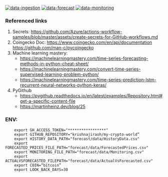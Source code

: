 [![data-ingestion](https://github.com/krishnajiraoh/my-crypto-world/actions/workflows/data-ingestion.yml/badge.svg)](https://github.com/krishnajiraoh/my-crypto-world/actions/workflows/data-ingestion.yml)
[![data-forecast](https://github.com/krishnajiraoh/my-crypto-world/actions/workflows/data-forecast.yml/badge.svg)](https://github.com/krishnajiraoh/my-crypto-world/actions/workflows/data-forecast.yml)
[![data-monitoring](https://github.com/krishnajiraoh/my-crypto-world/actions/workflows/data-monitoring.yml/badge.svg)](https://github.com/krishnajiraoh/my-crypto-world/actions/workflows/data-monitoring.yml)

### Referenced links
1. Secrets: https://github.com/Azure/actions-workflow-samples/blob/master/assets/create-secrets-for-GitHub-workflows.md
2. Coingecko Doc: https://www.coingecko.com/en/api/documentation https://github.com/man-c/pycoingecko
3. Machine learning mastery:
    - https://machinelearningmastery.com/time-series-forecasting-methods-in-python-cheat-sheet/
    - https://machinelearningmastery.com/convert-time-series-supervised-learning-problem-python/
    - https://machinelearningmastery.com/time-series-prediction-lstm-recurrent-neural-networks-python-keras/
4. PyGithub
    - https://pygithub.readthedocs.io/en/latest/examples/Repository.html#get-a-specific-content-file
    - https://martinheinz.dev/blog/25


### ENV:

        export GH_ACCESS_TOKEN="*****************"
        export GITHUB_REPOSITORY="krishnajiraoh/my-crypto-world”
        export HISTORY_DATA_PATH="forecast/data/HistoryData.csv"
        export FORECASTED_PRICES_FILE_PATH="forecast/data/ForecastedPrices.csv"
        export MONITORING_FILE_PATH="forecast/data/Monitoring.csv"
        export ACTUALVSFORECASTED_FILEPATH="forecast/data/ActualVsForecasted.csv"
        export COIN=“bitcoin” 
        export LOOK_BACK_DAYS=30 
